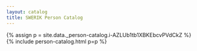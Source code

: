 ```yaml
---
layout: catalog
title: SWERIK Person Catalog
---
```

{% assign p = site.data._person-catalog.i-AZLUb1tb1XBKEbcvPVdCkZ %}
{% include person-catalog.html p=p %}

